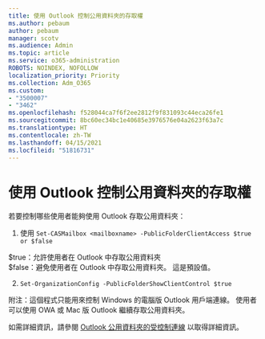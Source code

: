```yaml
---
title: 使用 Outlook 控制公用資料夾的存取權
ms.author: pebaum
author: pebaum
manager: scotv
ms.audience: Admin
ms.topic: article
ms.service: o365-administration
ROBOTS: NOINDEX, NOFOLLOW
localization_priority: Priority
ms.collection: Adm_O365
ms.custom:
- "3500007"
- "3462"
ms.openlocfilehash: f528044ca7f6f2ee2812f9f831093c44eca26fe1
ms.sourcegitcommit: 8bc60ec34bc1e40685e3976576e04a2623f63a7c
ms.translationtype: HT
ms.contentlocale: zh-TW
ms.lasthandoff: 04/15/2021
ms.locfileid: "51816731"
---
```

# <a name="control-access-to-public-folders-using-outlook"></a>使用 Outlook 控制公用資料夾的存取權

若要控制哪些使用者能夠使用 Outlook 存取公用資料夾：

1. 使用 `Set-CASMailbox <mailboxname> -PublicFolderClientAccess $true or $false`

$true：允許使用者在 Outlook 中存取公用資料夾  
$false：避免使用者在 Outlook 中存取公用資料夾。 這是預設值。  

2. `Set-OrganizationConfig -PublicFolderShowClientControl $true`

附注：這個程式只能用來控制 Windows 的電腦版 Outlook 用戶端連線。 使用者可以使用 OWA 或 Mac 版 Outlook 繼續存取公用資料夾。

如需詳細資訊，請參閱 [Outlook 公用資料夾的受控制連線](https://aka.ms/controlpf) 以取得詳細資訊。
